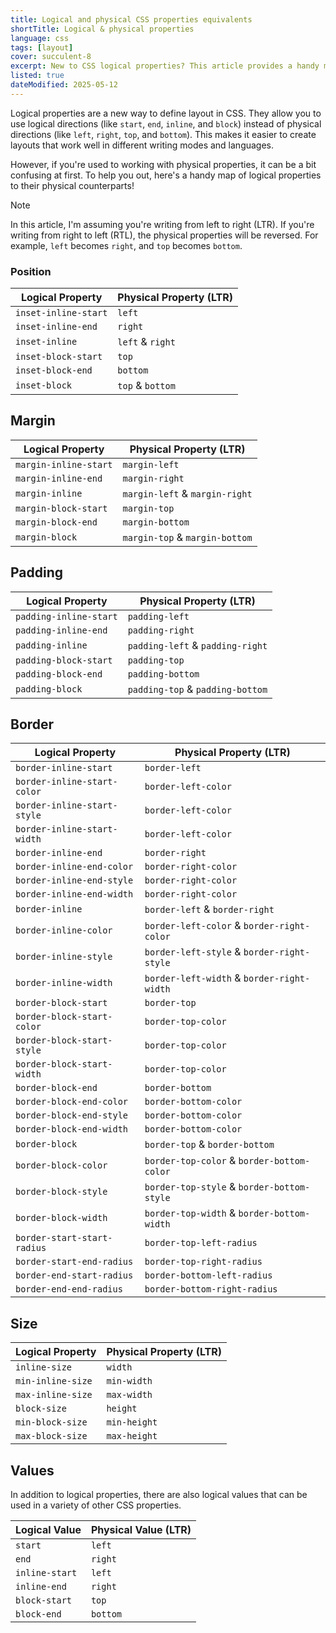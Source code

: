 ```yaml
---
title: Logical and physical CSS properties equivalents
shortTitle: Logical & physical properties
language: css
tags: [layout]
cover: succulent-8
excerpt: New to CSS logical properties? This article provides a handy map of logical properties to their physical counterparts.
listed: true
dateModified: 2025-05-12
---
```


Logical properties are a new way to define layout in CSS. They allow you to use logical directions (like `start`, `end`, `inline`, and `block`) instead of physical directions (like `left`, `right`, `top`, and `bottom`). This makes it easier to create layouts that work well in different writing modes and languages.

<baseline-support featureId="logical-properties">
</baseline-support>

However, if you're used to working with physical properties, it can be a bit confusing at first. To help you out, here's a handy map of logical properties to their physical counterparts!

> [!NOTE]
>
> In this article, I'm assuming you're writing from left to right (LTR). If you're writing from right to left (RTL), the physical properties will be reversed. For example, `left` becomes `right`, and `top` becomes `bottom`.

### Position

| Logical Property | Physical Property (LTR) |
|------------------|-------------------|
| `inset-inline-start` | `left` |
| `inset-inline-end` | `right` |
| `inset-inline` | `left` & `right` |
| `inset-block-start` | `top` |
| `inset-block-end` | `bottom` |
| `inset-block` | `top` & `bottom` |

## Margin

| Logical Property | Physical Property (LTR) |
|------------------|-------------------|
| `margin-inline-start` | `margin-left` |
| `margin-inline-end` | `margin-right` |
| `margin-inline` | `margin-left` & `margin-right` |
| `margin-block-start` | `margin-top` |
| `margin-block-end` | `margin-bottom` |
| `margin-block` | `margin-top` & `margin-bottom` |

## Padding

| Logical Property | Physical Property (LTR) |
|------------------|-------------------|
| `padding-inline-start` | `padding-left` |
| `padding-inline-end` | `padding-right` |
| `padding-inline` | `padding-left` & `padding-right` |
| `padding-block-start` | `padding-top` |
| `padding-block-end` | `padding-bottom` |
| `padding-block` | `padding-top` & `padding-bottom` |

## Border

| Logical Property | Physical Property (LTR) |
|------------------|-------------------|
| `border-inline-start` | `border-left` |
| `border-inline-start-color` | `border-left-color` |
| `border-inline-start-style` | `border-left-color` |
| `border-inline-start-width` | `border-left-color` |
| `border-inline-end` | `border-right` |
| `border-inline-end-color` | `border-right-color` |
| `border-inline-end-style` | `border-right-color` |
| `border-inline-end-width` | `border-right-color` |
| `border-inline` | `border-left` & `border-right` |
| `border-inline-color` | `border-left-color` & `border-right-color` |
| `border-inline-style` | `border-left-style` & `border-right-style` |
| `border-inline-width` | `border-left-width` & `border-right-width` |
| `border-block-start` | `border-top` |
| `border-block-start-color` | `border-top-color` |
| `border-block-start-style` | `border-top-color` |
| `border-block-start-width` | `border-top-color` |
| `border-block-end` | `border-bottom` |
| `border-block-end-color` | `border-bottom-color` |
| `border-block-end-style` | `border-bottom-color` |
| `border-block-end-width` | `border-bottom-color` |
| `border-block` | `border-top` & `border-bottom` |
| `border-block-color` | `border-top-color` & `border-bottom-color` |
| `border-block-style` | `border-top-style` & `border-bottom-style` |
| `border-block-width` | `border-top-width` & `border-bottom-width` |
| `border-start-start-radius` | `border-top-left-radius` |
| `border-start-end-radius` | `border-top-right-radius` |
| `border-end-start-radius` | `border-bottom-left-radius` |
| `border-end-end-radius` | `border-bottom-right-radius` |

## Size

| Logical Property | Physical Property (LTR) |
|------------------|-------------------|
| `inline-size` | `width` |
| `min-inline-size` | `min-width` |
| `max-inline-size` | `max-width` |
| `block-size` | `height` |
| `min-block-size` | `min-height` |
| `max-block-size` | `max-height` |

## Values

In addition to logical properties, there are also logical values that can be used in a variety of other CSS properties.

| Logical Value | Physical Value (LTR) |
|------------------|-------------------|
| `start` | `left` |
| `end` | `right` |
| `inline-start` | `left` |
| `inline-end` | `right` |
| `block-start` | `top` |
| `block-end` | `bottom` |
